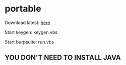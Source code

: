 # portable

Download latest: [here](https://github.com/burpsuite-pro/portable/releases/tag/latest)

Start keygen: keygen.vbs

Start burpsuite: run.vbs

## YOU DON'T NEED TO INSTALL JAVA
